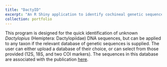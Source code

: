 ```yaml
---
title: "DactyID"
excerpt: "An R Shiny application to identify cochineal genetic sequences for 12S rRNA, 18S rRNA, or COI. <br/><img src='/images/dactyID.png' width="500"/>"
collection: portfolio
---
```


This program is designed for the quick identification of unknown *Dactylopius* (Hemiptera: Dactylopiidae) DNA sequences, but can be applied to any taxon if the relevant database of genetic sequences is supplied. The user can either upload a database of their choice, or can select from those provided (12S, 18S, and two COI markers). 
The sequences in this database are associated with the publication [here](https://www.sciencedirect.com/science/article/pii/S1049964420306538).
